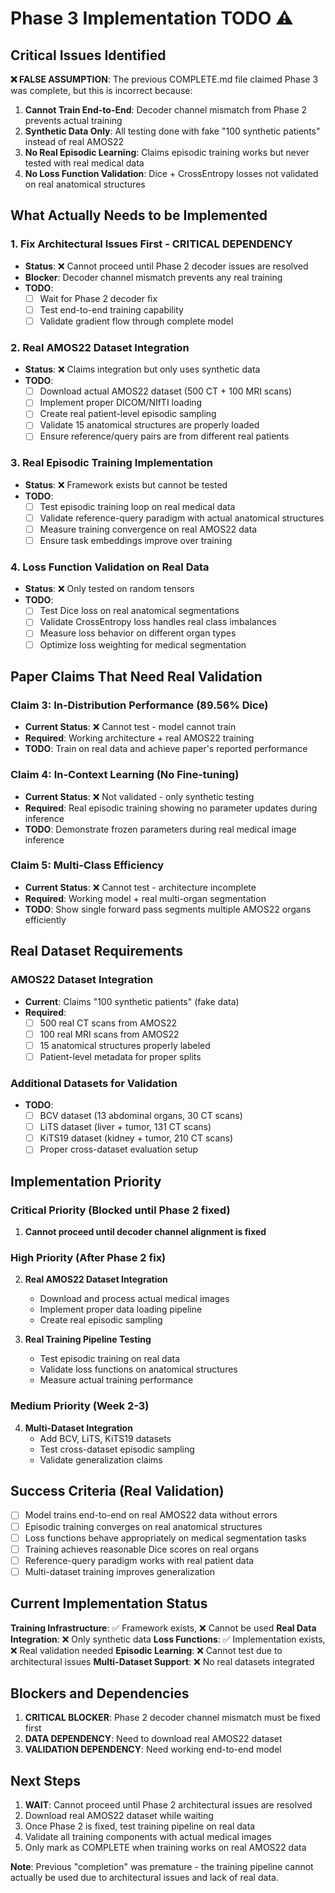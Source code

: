 # Phase 3 Implementation TODO ⚠️

## Critical Issues Identified

**❌ FALSE ASSUMPTION**: The previous COMPLETE.md file claimed Phase 3 was complete, but this is incorrect because:

1. **Cannot Train End-to-End**: Decoder channel mismatch from Phase 2 prevents actual training
2. **Synthetic Data Only**: All testing done with fake "100 synthetic patients" instead of real AMOS22
3. **No Real Episodic Learning**: Claims episodic training works but never tested with real medical data
4. **No Loss Function Validation**: Dice + CrossEntropy losses not validated on real anatomical structures

## What Actually Needs to be Implemented

### 1. Fix Architectural Issues First - CRITICAL DEPENDENCY
- **Status**: ❌ Cannot proceed until Phase 2 decoder issues are resolved
- **Blocker**: Decoder channel mismatch prevents any real training
- **TODO**: 
  - [ ] Wait for Phase 2 decoder fix
  - [ ] Test end-to-end training capability
  - [ ] Validate gradient flow through complete model

### 2. Real AMOS22 Dataset Integration
- **Status**: ❌ Claims integration but only uses synthetic data
- **TODO**:
  - [ ] Download actual AMOS22 dataset (500 CT + 100 MRI scans)
  - [ ] Implement proper DICOM/NIfTI loading
  - [ ] Create real patient-level episodic sampling
  - [ ] Validate 15 anatomical structures are properly loaded
  - [ ] Ensure reference/query pairs are from different real patients

### 3. Real Episodic Training Implementation
- **Status**: ❌ Framework exists but cannot be tested
- **TODO**:
  - [ ] Test episodic training loop on real medical data
  - [ ] Validate reference-query paradigm with actual anatomical structures
  - [ ] Measure training convergence on real AMOS22 data
  - [ ] Ensure task embeddings improve over training

### 4. Loss Function Validation on Real Data
- **Status**: ❌ Only tested on random tensors
- **TODO**:
  - [ ] Test Dice loss on real anatomical segmentations
  - [ ] Validate CrossEntropy loss handles real class imbalances
  - [ ] Measure loss behavior on different organ types
  - [ ] Optimize loss weighting for medical segmentation

## Paper Claims That Need Real Validation

### Claim 3: In-Distribution Performance (89.56% Dice)
- **Current Status**: ❌ Cannot test - model cannot train
- **Required**: Working architecture + real AMOS22 training
- **TODO**: Train on real data and achieve paper's reported performance

### Claim 4: In-Context Learning (No Fine-tuning)
- **Current Status**: ❌ Not validated - only synthetic testing
- **Required**: Real episodic training showing no parameter updates during inference
- **TODO**: Demonstrate frozen parameters during real medical image inference

### Claim 5: Multi-Class Efficiency
- **Current Status**: ❌ Cannot test - architecture incomplete
- **Required**: Working model + real multi-organ segmentation
- **TODO**: Show single forward pass segments multiple AMOS22 organs efficiently

## Real Dataset Requirements

### AMOS22 Dataset Integration
- **Current**: Claims "100 synthetic patients" (fake data)
- **Required**: 
  - [ ] 500 real CT scans from AMOS22
  - [ ] 100 real MRI scans from AMOS22
  - [ ] 15 anatomical structures properly labeled
  - [ ] Patient-level metadata for proper splits

### Additional Datasets for Validation
- **TODO**:
  - [ ] BCV dataset (13 abdominal organs, 30 CT scans)
  - [ ] LiTS dataset (liver + tumor, 131 CT scans)  
  - [ ] KiTS19 dataset (kidney + tumor, 210 CT scans)
  - [ ] Proper cross-dataset evaluation setup

## Implementation Priority

### Critical Priority (Blocked until Phase 2 fixed)
1. **Cannot proceed until decoder channel alignment is fixed**

### High Priority (After Phase 2 fix)
2. **Real AMOS22 Dataset Integration**
   - Download and process actual medical images
   - Implement proper data loading pipeline
   - Create real episodic sampling

3. **Real Training Pipeline Testing**
   - Test episodic training on real data
   - Validate loss functions on anatomical structures
   - Measure actual training performance

### Medium Priority (Week 2-3)
4. **Multi-Dataset Integration**
   - Add BCV, LiTS, KiTS19 datasets
   - Test cross-dataset episodic sampling
   - Validate generalization claims

## Success Criteria (Real Validation)

- [ ] Model trains end-to-end on real AMOS22 data without errors
- [ ] Episodic training converges on real anatomical structures
- [ ] Loss functions behave appropriately on medical segmentation tasks
- [ ] Training achieves reasonable Dice scores on real organs
- [ ] Reference-query paradigm works with real patient data
- [ ] Multi-dataset training improves generalization

## Current Implementation Status

**Training Infrastructure**: ✅ Framework exists, ❌ Cannot be used
**Real Data Integration**: ❌ Only synthetic data
**Loss Functions**: ✅ Implementation exists, ❌ Real validation needed
**Episodic Learning**: ❌ Cannot test due to architectural issues
**Multi-Dataset Support**: ❌ No real datasets integrated

## Blockers and Dependencies

1. **CRITICAL BLOCKER**: Phase 2 decoder channel mismatch must be fixed first
2. **DATA DEPENDENCY**: Need to download real AMOS22 dataset
3. **VALIDATION DEPENDENCY**: Need working end-to-end model

## Next Steps

1. **WAIT**: Cannot proceed until Phase 2 architectural issues are resolved
2. Download real AMOS22 dataset while waiting
3. Once Phase 2 is fixed, test training pipeline on real data
4. Validate all training components with actual medical images
5. Only mark as COMPLETE when training works on real AMOS22 data

**Note**: Previous "completion" was premature - the training pipeline cannot actually be used due to architectural issues and lack of real data.
